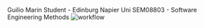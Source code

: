 
Guilio Marin
Student - Edinburg Napier Uni
SEM08803 - Software Engineering Methods
![workflow](https://github.com/Guilio/sem/actions/workflows/main.yml/badge.svg)